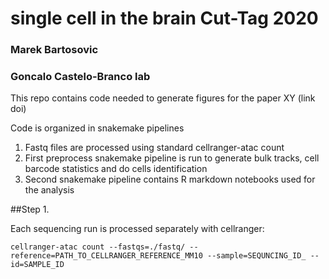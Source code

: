 # single cell in the brain Cut-Tag 2020
### Marek Bartosovic
### Goncalo Castelo-Branco lab


This repo contains code needed to generate figures for the paper XY (link doi)

Code is organized in snakemake pipelines

1. Fastq files are processed using standard cellranger-atac count
2. First preprocess snakemake pipeline is run to generate bulk tracks, cell barcode statistics and do cells identification
3. Second snakemake pipeline contains R markdown notebooks used for the analysis

##Step 1. 

Each sequencing run is processed separately with cellranger:

`cellranger-atac count --fastqs=./fastq/ --reference=PATH_TO_CELLRANGER_REFERENCE_MM10 --sample=SEQUNCING_ID_ --id=SAMPLE_ID`